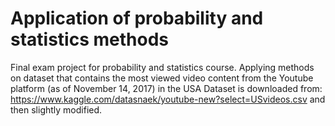 # Application of probability and statistics methods
Final exam project for probability and statistics course. Applying methods on dataset that contains the most viewed video content from the Youtube platform (as of November 14, 2017) in the USA
Dataset is downloaded from: https://www.kaggle.com/datasnaek/youtube-new?select=USvideos.csv and then slightly modified.
